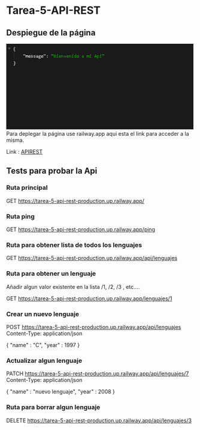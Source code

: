 # Tarea-5-API-REST
## Despiegue de la página
<img src = "./src/assets/apiRest.png" width = "500px">
Para deplegar la página use railway.app aqui esta el link para acceder a la misma.

Link : [APIREST](https://tarea-5-api-rest-production.up.railway.app/ "Tarea-5")

## Tests para probar la Api
### Ruta principal
 GET https://tarea-5-api-rest-production.up.railway.app/

### Ruta ping
 GET https://tarea-5-api-rest-production.up.railway.app/ping

### Ruta para obtener lista de todos los lenguajes
 GET https://tarea-5-api-rest-production.up.railway.app/api/lenguajes

### Ruta para obtener un lenguaje
Añadir algun valor existente en la lista /1, /2, /3 , etc....

GET https://tarea-5-api-rest-production.up.railway.app/lenguajes/1

### Crear un nuevo lenguaje
 POST https://tarea-5-api-rest-production.up.railway.app/api/lenguajes Content-Type: application/json 
 
{
  "name" : "C",
  "year" : 1997
}

### Actualizar algun lenguaje
 PATCH https://tarea-5-api-rest-production.up.railway.app/api/lenguajes/7 Content-Type: application/json 
 
{
  "name" : "nuevo lenguaje",
  "year" : 2008
}

### Ruta para borrar algun lenguaje
DELETE https://tarea-5-api-rest-production.up.railway.app/api/lenguajes/3

